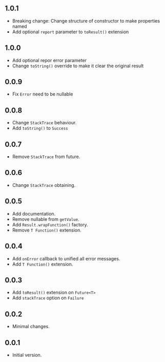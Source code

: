 ## 1.0.1

- Breaking change: Change structure of constructor to make properties named
- Add optional `report` parameter to `toResult()` extension

## 1.0.0

- Add optional repor error parameter
- Change `toString()` override to make it clear the original result

## 0.0.9

- Fix `Error` need to be nullable

## 0.0.8

- Change `StackTrace` behaviour.
- Add `toString()` to `Success`

## 0.0.7

- Remove `StackTrace` from future.

## 0.0.6

- Change `StackTrace` obtaining.

## 0.0.5

- Add documentation.
- Remove nullable from `getValue`.
- Add `Result.wrapFunction()` factory.
- Remove `T Function()` extension.

## 0.0.4

- Add `onError` callback to unified all error messages.
- Add `T Function()` extension.

## 0.0.3

- Add `toResult()` extension on `Future<T>`
- Add `stackTrace` option on `Failure`

## 0.0.2

- Minimal changes.

## 0.0.1

- Initial version.
